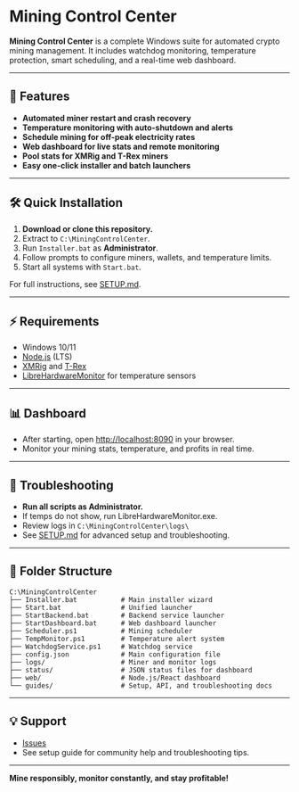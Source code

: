 # Mining Control Center

**Mining Control Center** is a complete Windows suite for automated crypto mining management. It includes watchdog monitoring, temperature protection, smart scheduling, and a real-time web dashboard.

---

## 🚀 Features

- **Automated miner restart and crash recovery**
- **Temperature monitoring with auto-shutdown and alerts**
- **Schedule mining for off-peak electricity rates**
- **Web dashboard for live stats and remote monitoring**
- **Pool stats for XMRig and T-Rex miners**
- **Easy one-click installer and batch launchers**

---

## 🛠️ Quick Installation

1. **Download or clone this repository.**
2. Extract to `C:\MiningControlCenter`.
3. Run `Installer.bat` as **Administrator**.
4. Follow prompts to configure miners, wallets, and temperature limits.
5. Start all systems with `Start.bat`.

For full instructions, see [SETUP.md](./guides/SETUP.md).

---

## ⚡ Requirements

- Windows 10/11
- [Node.js](https://nodejs.org/) (LTS)
- [XMRig](https://github.com/xmrig/xmrig/releases) and [T-Rex](https://github.com/trexminer/T-Rex/releases)
- [LibreHardwareMonitor](https://github.com/LibreHardwareMonitor/LibreHardwareMonitor/releases) for temperature sensors

---

## 📊 Dashboard

- After starting, open [http://localhost:8090](http://localhost:8090) in your browser.
- Monitor your mining stats, temperature, and profits in real time.

---

## 🔧 Troubleshooting

- **Run all scripts as Administrator.**
- If temps do not show, run LibreHardwareMonitor.exe.
- Review logs in `C:\MiningControlCenter\logs\`
- See [SETUP.md](./guides/SETUP.md) for advanced setup and troubleshooting.

---

## 📂 Folder Structure

```plaintext
C:\MiningControlCenter
├── Installer.bat           # Main installer wizard
├── Start.bat               # Unified launcher
├── StartBackend.bat        # Backend service launcher
├── StartDashboard.bat      # Web dashboard launcher
├── Scheduler.ps1           # Mining scheduler
├── TempMonitor.ps1         # Temperature alert system
├── WatchdogService.ps1     # Watchdog service
├── config.json             # Main configuration file
├── logs/                   # Miner and monitor logs
├── status/                 # JSON status files for dashboard
├── web/                    # Node.js/React dashboard
└── guides/                 # Setup, API, and troubleshooting docs
```

---

## 💡 Support

- [Issues](https://github.com/YOUR-USERNAME/YOUR-REPO/issues)
- See setup guide for community help and troubleshooting tips.

---

**Mine responsibly, monitor constantly, and stay profitable!**
